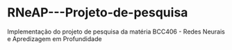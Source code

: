 # RNeAP---Projeto-de-pesquisa
Implementação do projeto de pesquisa da matéria BCC406 - Redes Neurais e Apredizagem em Profundidade

